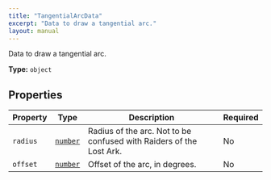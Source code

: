 ```yaml
---
title: "TangentialArcData"
excerpt: "Data to draw a tangential arc."
layout: manual
---
```


Data to draw a tangential arc.

**Type:** `object`





## Properties

| Property | Type | Description | Required |
|----------|------|-------------|----------|
| `radius` |[`number`](/docs/kcl/types/number)| Radius of the arc. Not to be confused with Raiders of the Lost Ark. | No |
| `offset` |[`number`](/docs/kcl/types/number)| Offset of the arc, in degrees. | No |


